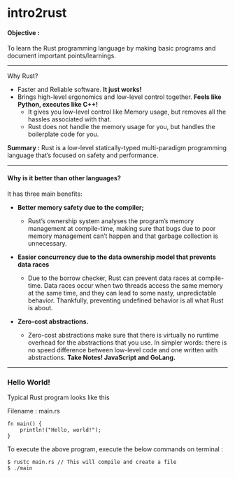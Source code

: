 # intro2rust

#### Objective : 
To learn the Rust programming language by making basic programs and document important points/learnings.

---

Why Rust?


- Faster and Reliable software. __It just works!__
- Brings high-level ergonomics and low-level control together. __Feels like Python, executes like C++!__
    - It gives you low-level control like Memory usage, but removes all the hassles associated with that. 
    - Rust does not handle the memory usage for you, but handles the boilerplate code for you.


__Summary :__ Rust is a low-level statically-typed multi-paradigm programming language that’s focused on safety and performance.

--- 

#### Why is it better than other languages?

It has three main benefits:
- __Better memory safety due to the compiler;__
    - Rust’s ownership system analyses the program’s memory management at compile-time, making sure that bugs due to poor memory management can’t happen and that garbage collection is unnecessary.

- __Easier concurrency due to the data ownership model that prevents data races__
    - Due to the borrow checker, Rust can prevent data races at compile-time.
    Data races occur when two threads access the same memory at the same time, and they can lead to some nasty, unpredictable behavior. Thankfully, preventing undefined behavior is all what Rust is about.

- __Zero-cost abstractions.__
    - Zero-cost abstractions make sure that there is virtually no runtime overhead for the abstractions that you use. In simpler words: there is no speed difference between low-level code and one written with abstractions. __Take Notes! JavaScript and GoLang.__


---
### Hello World!

Typical Rust program looks like this 

Filename : main.rs
```
fn main() {
    println!("Hello, world!");
}
```
To execute the above program, execute the below commands on terminal : 
```
$ rustc main.rs // This will compile and create a file
$ ./main
```



